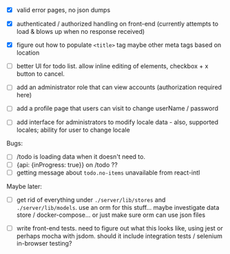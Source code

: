 
- [x] valid error pages, no json dumps

- [x] authenticated / authorized handling on front-end  (currently attempts to load & blows up when no response received)

- [x] figure out how to populate `<title>` tag maybe other meta tags based on location

- [ ] better UI for todo list. allow inline editing of elements, checkbox + x button to cancel.

- [ ] add an administrator role that can view accounts (authorization required here)

- [ ] add a profile page that users can visit to change userName / password

- [ ] add interface for administrators to modify locale data - also, supported locales; ability for user to change locale

Bugs:

- [ ] /todo is loading data when it doesn't need to.
- [ ] {api: {inProgress: true}} on /todo ??
- [ ] getting message about `todo.no-items` unavailable from react-intl

Maybe later:

- [ ] get rid of everything under `./server/lib/stores` and `./server/lib/models`.  use an orm for this stuff... maybe investigate data store / docker-compose... or just make sure orm can use json files

- [ ] write front-end tests.  need to figure out what this looks like, using jest or perhaps mocha with jsdom.  should it include integration tests / selenium in-browser testing?


